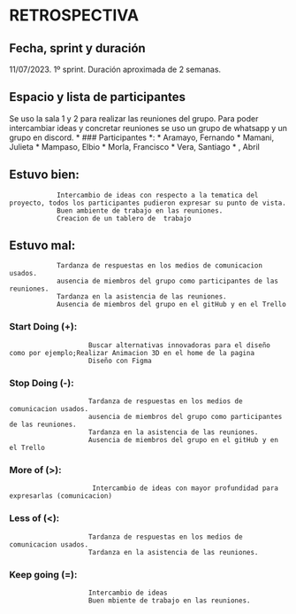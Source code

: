 # RETROSPECTIVA

## Fecha, sprint y duración
11/07/2023. 1º sprint. Duración aproximada de 2 semanas.

## Espacio y lista de participantes
  Se uso la sala 1 y 2 para realizar las reuniones del grupo. Para poder intercambiar ideas y concretar reuniones 
    se uso un grupo de whatsapp y un grupo en discord.
    * ### Participantes *: 
                      * Aramayo, Fernando
                      * Mamani, Julieta
                      * Mampaso, Elbio
                      * Morla, Francisco
                      * Vera, Santiago
                      *     , Abril
## Estuvo bien: 
                Intercambio de ideas con respecto a la tematica del proyecto, todos los participantes pudieron expresar su punto de vista.
                Buen ambiente de trabajo en las reuniones.
                Creacion de un tablero de  trabajo
                
## Estuvo mal: 
                Tardanza de respuestas en los medios de comunicacion usados.
                ausencia de miembros del grupo como participantes de las reuniones.
                Tardanza en la asistencia de las reuniones.
                Ausencia de miembros del grupo en el gitHub y en el Trello
                
### Start Doing    (+): 
                        Buscar alternativas innovadoras para el diseño como por ejemplo;Realizar Animacion 3D en el home de la pagina
                        Diseño con Figma
                    
### Stop Doing     (-): 
                        Tardanza de respuestas en los medios de comunicacion usados.
                        ausencia de miembros del grupo como participantes de las reuniones.
                        Tardanza en la asistencia de las reuniones.
                        Ausencia de miembros del grupo en el gitHub y en el Trello
                        
### More of         (>): 
                         Intercambio de ideas con mayor profundidad para expresarlas (comunicacion)
                         
### Less of         (<): 
                        Tardanza de respuestas en los medios de comunicacion usados.
                        Tardanza en la asistencia de las reuniones.
### Keep going      (=): 
                        Intercambio de ideas 
                        Buen mbiente de trabajo en las reuniones.

